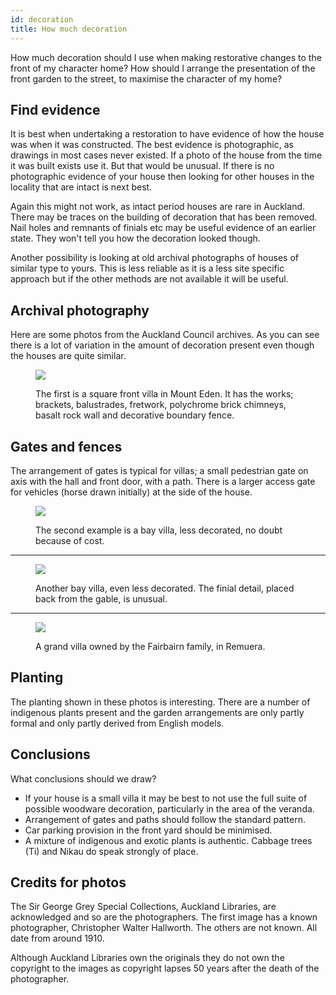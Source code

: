 ```yaml
---
id: decoration
title: How much decoration
---
```

How much decoration should I use when making restorative changes to the front of my character home? How should I arrange the presentation of the front garden to the street, to maximise the character of my home?

## Find evidence ##

It is best when undertaking a restoration to have evidence of how the house was when it was constructed. The best evidence is photographic, as drawings in most cases never existed. If a photo of the house from the time it was built exists use it. But that would be unusual. If there is no photographic evidence of your house then looking for other houses in the locality that are intact is next best.

Again this might not work, as intact period houses are rare in Auckland. There may be traces on the building of decoration that has been removed. Nail holes and remnants of finials etc may be useful evidence of an earlier state. They won't tell you how the decoration looked though. 

Another possibility is looking at old archival photographs of houses of similar type to yours. This is less reliable as it is a less site specific approach but if the other methods are not available it will be useful.

## Archival photography ##
Here are some photos from the Auckland Council archives. As you can see there is a lot of variation in the amount of decoration present even though the houses are quite similar. 

<figure>
  <p><img src="https://akheritage.ts.r.appspot.com/img/01_deco.jpg"/></p>
  <figcaption>The first is a square front villa in Mount Eden. It has the works; brackets, balustrades, fretwork, polychrome brick chimneys, basalt rock wall and decorative boundary fence. </figcaption>
</figure>

## Gates and fences ##
The arrangement of gates is typical for villas; a small pedestrian gate on axis with the hall and front door, with a path. There is a larger access gate for vehicles (horse drawn initially) at the side of the house. 

<figure>
  <p><img src="https://akheritage.ts.r.appspot.com/img/02_deco.jpg"/></p>
  <figcaption>The second example is a bay villa, less decorated, no doubt because of cost. </figcaption>
</figure>

---

<figure>
  <p><img src="https://akheritage.ts.r.appspot.com/img/03_deco.jpg"/></p>
  <figcaption>Another bay villa, even less decorated. The finial detail, placed back from the gable, is unusual.  </figcaption>
</figure>

----

<figure>
  <p><img src="https://akheritage.ts.r.appspot.com/img/04_deco.jpg"/></p>
  <figcaption>A grand villa owned by the Fairbairn family, in Remuera.  </figcaption>
</figure>

## Planting ##
The planting shown in these photos is interesting. There are a number of indigenous plants present and the garden arrangements are only partly formal and only partly derived from English models. 

## Conclusions ##
What conclusions should we draw? 

- If your house is a small villa it may be best to not use the full suite of possible woodware decoration, particularly in the area of the veranda. 
- Arrangement of gates and paths should follow the standard pattern. 
- Car parking provision in the front yard should be minimised. 
- A mixture of indigenous and exotic plants is authentic. Cabbage trees (Ti) and Nikau do speak strongly of place.

## Credits for photos ##
The Sir George Grey Special Collections, Auckland Libraries, are acknowledged and so are the photographers. The first image has a known photographer, Christopher Walter Hallworth. The others are not known. All date from around 1910.

Although Auckland Libraries own the originals they do not  own the copyright to the images as copyright lapses 50 years after the death of the photographer.